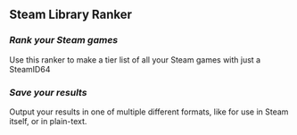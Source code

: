 ## Steam Library Ranker

### _Rank your Steam games_

Use this ranker to make a tier list of all your Steam games with just a SteamID64

### _Save your results_

Output your results in one of multiple different formats, like for use in Steam itself, or in plain-text.